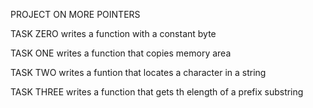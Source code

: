PROJECT ON MORE POINTERS

TASK ZERO writes a function with a constant byte

TASK ONE writes a function that copies memory area

TASK TWO writes a funtion that locates a character in a string

TASK THREE writes a function that gets th elength of a prefix substring
